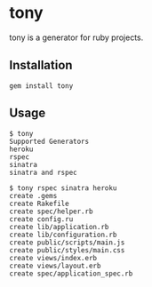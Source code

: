 tony
====

tony is a generator for ruby projects.

Installation
------------
```
gem install tony
```

Usage
-----
```
$ tony
Supported Generators
heroku
rspec
sinatra
sinatra and rspec
```

```
$ tony rspec sinatra heroku
create .gems
create Rakefile
create spec/helper.rb
create config.ru
create lib/application.rb
create lib/configuration.rb
create public/scripts/main.js
create public/styles/main.css
create views/index.erb
create views/layout.erb
create spec/application_spec.rb
```
